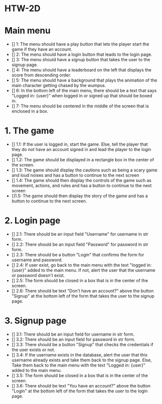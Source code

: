 # HTW-2D

# Main menu

- [] 1: The menu should have a play button that lets the player start the game if they have an account. 
- [] 2: The menu should have a login button that leads to the login page.
- [] 3: The menu should have a signup button that takes the user to the signup page.
- [] 4: The menu should have a leaderboard on the left that displays the score from descending order.
- [] 5: The menu should have a background that plays the animation of the main character getting chased by the wumpus.
- [] 6: In the bottom left of the main menu, there should be a text that says "Logged in: {user}" when logged in or signed up that should be boxed in.
- [] 7: The menu should be centered in the middle of the screen that is enclosed in a box.

# 1. The game
- [] 1.1: If the user is logged in, start the game. Else, tell the player that they do not have an account signed in and lead the player to the login page.
- [] 1.2: The game should be displayed in a rectangle box in the center of the screen.
- [] 1.3: The game should display the cautions such as being a scary game and loud noises and has a button to continue to the next screen
- [] 1.4: The game should then display the controls of the game such as movement, actions, and rules and has a button to continue to the next screen
- []1.5: The game should then display the story of the game and has a button to continue to the next screen.

# 2. Login page

- [] 2.1: There should be an input field "Username" for username in str form.
- [] 2.2: There should be an input field "Password" for password in str form.
- [] 2.3: There should be a button "Login" that confirms the form for username and password. 
- [] 2.4: If user exist, go back to the main menu with the text "logged in: {user}" added to the main menu. If not, alert the user that the username or password doesn't exist.
- [] 2.5: The form should be closed in a box that is in the center of the screen.
- [] 2.6: There should be text "Don't have an account?" above the button "Signup" at the bottom left of the form that takes the user to the signup page.

# 3. Signup page

- [] 3.1: There should be an input field for username in str form.
- [] 3.2: There should be an input field for password in str form.
- [] 3.3: There should be a button "Signup" that checks the credentials if the user exists or not.
- [] 3.4: If the username exists in the database, alert the user that this username already exists and take them back to the signup page. Else, Take them back to the main menu with the text "Logged in: {user}" added to the main menu.
- [] 3.5: The form should be closed in a box that is in the center of the screen.
- [] 3.6: There should be text "You have an account?" above the button "Login" at the bottom left of the form that takes the user to the login page.